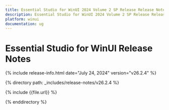 ```yaml
---
title: Essential Studio for WinUI 2024 Volume 2 SP Release Release Notes  
description: Essential Studio for WinUI 2024 Volume 2 SP Release Release Notes  
platform: winui
documentation: ug
---
```


# Essential Studio for WinUI  Release Notes  

{% include release-info.html date="July 24, 2024"  version="v26.2.4" %} 

{% directory path: _includes/release-notes/v26.2.4 %}

{% include {{file.url}} %}

{% enddirectory %}